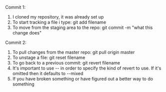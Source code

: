 Commit 1:
1. I cloned my repository, it was already set up
2. To start tracking a file i type: git add filename
3. To move from the staging area to the repo: git commit -m "what this change does"

Commit 2:
1. To pull changes from the master repo: git pull origin master
2. To unstage a file: git reset filename
3. To go back to a previous commit: git revert filename
4. It's important to use -- in order to specify the kind of revert to use. If it's omitted then it defaults to --mixed
5. If you have broken something or have figured out a better way to do something